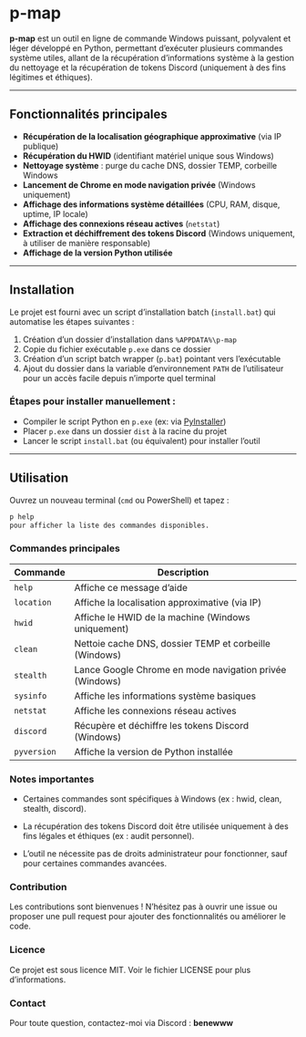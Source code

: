 # p-map

**p-map** est un outil en ligne de commande Windows puissant, polyvalent et léger développé en Python, permettant d’exécuter plusieurs commandes système utiles, allant de la récupération d’informations système à la gestion du nettoyage et la récupération de tokens Discord (uniquement à des fins légitimes et éthiques).

---

## Fonctionnalités principales

- **Récupération de la localisation géographique approximative** (via IP publique)
- **Récupération du HWID** (identifiant matériel unique sous Windows)
- **Nettoyage système** : purge du cache DNS, dossier TEMP, corbeille Windows
- **Lancement de Chrome en mode navigation privée** (Windows uniquement)
- **Affichage des informations système détaillées** (CPU, RAM, disque, uptime, IP locale)
- **Affichage des connexions réseau actives** (`netstat`)
- **Extraction et déchiffrement des tokens Discord** (Windows uniquement, à utiliser de manière responsable)
- **Affichage de la version Python utilisée**

---

## Installation

Le projet est fourni avec un script d’installation batch (`install.bat`) qui automatise les étapes suivantes :

1. Création d’un dossier d’installation dans `%APPDATA%\p-map`
2. Copie du fichier exécutable `p.exe` dans ce dossier
3. Création d’un script batch wrapper (`p.bat`) pointant vers l’exécutable
4. Ajout du dossier dans la variable d’environnement `PATH` de l’utilisateur pour un accès facile depuis n’importe quel terminal

### Étapes pour installer manuellement :

- Compiler le script Python en `p.exe` (ex: via [PyInstaller](https://www.pyinstaller.org/))
- Placer `p.exe` dans un dossier `dist` à la racine du projet
- Lancer le script `install.bat` (ou équivalent) pour installer l’outil

---

## Utilisation

Ouvrez un nouveau terminal (`cmd` ou PowerShell) et tapez :

```bash
p help
pour afficher la liste des commandes disponibles.
```

### Commandes principales 
| Commande    | Description                                             |
| ----------- | ------------------------------------------------------- |
| `help`      | Affiche ce message d’aide                               |
| `location`  | Affiche la localisation approximative (via IP)          |
| `hwid`      | Affiche le HWID de la machine (Windows uniquement)      |
| `clean`     | Nettoie cache DNS, dossier TEMP et corbeille (Windows)  |
| `stealth`   | Lance Google Chrome en mode navigation privée (Windows) |
| `sysinfo`   | Affiche les informations système basiques               |
| `netstat`   | Affiche les connexions réseau actives                   |
| `discord`   | Récupère et déchiffre les tokens Discord (Windows)      |
| `pyversion` | Affiche la version de Python installée                  |


### Notes importantes
- Certaines commandes sont spécifiques à Windows (ex : hwid, clean, stealth, discord).

- La récupération des tokens Discord doit être utilisée uniquement à des fins légales et éthiques (ex : audit personnel).

- L’outil ne nécessite pas de droits administrateur pour fonctionner, sauf pour certaines commandes avancées.

### Contribution
Les contributions sont bienvenues !
N’hésitez pas à ouvrir une issue ou proposer une pull request pour ajouter des fonctionnalités ou améliorer le code.

### Licence
Ce projet est sous licence MIT. Voir le fichier LICENSE pour plus d’informations.

### Contact 
Pour toute question, contactez-moi via Discord : **benewww**
